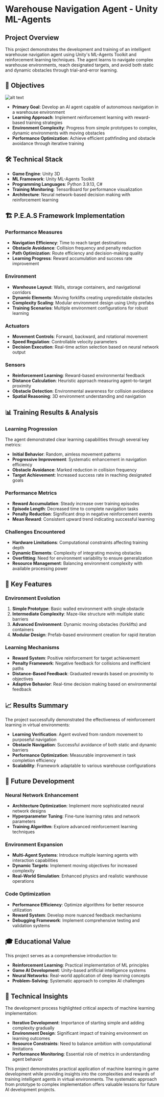 # Warehouse Navigation Agent - Unity ML-Agents

## Project Overview

This project demonstrates the development and training of an intelligent warehouse navigation agent using Unity's ML-Agents Toolkit and reinforcement learning techniques. The agent learns to navigate complex warehouse environments, reach designated targets, and avoid both static and dynamic obstacles through trial-and-error learning.

## 🎯 Objectives
![alt text](<img width="720" alt="Picture1" src="https://github.com/user-attachments/assets/168be0d0-3cc2-447d-8a7b-48b456bf0178" />)

- **Primary Goal**: Develop an AI agent capable of autonomous navigation in a warehouse environment
- **Learning Approach**: Implement reinforcement learning with reward-based training strategies
- **Environment Complexity**: Progress from simple prototypes to complex, dynamic environments with moving obstacles
- **Performance Optimization**: Achieve efficient pathfinding and obstacle avoidance through iterative training

## 🛠️ Technical Stack

- **Game Engine**: Unity 3D
- **ML Framework**: Unity ML-Agents Toolkit
- **Programming Languages**: Python 3.9.13, C#
- **Training Monitoring**: TensorBoard for performance visualization
- **Architecture**: Neural network-based decision making with reinforcement learning

## 🏗️ P.E.A.S Framework Implementation

### Performance Measures
- **Navigation Efficiency**: Time to reach target destinations
- **Obstacle Avoidance**: Collision frequency and penalty reduction
- **Path Optimization**: Route efficiency and decision-making quality
- **Learning Progress**: Reward accumulation and success rate improvement

### Environment
- **Warehouse Layout**: Walls, storage containers, and navigational corridors
- **Dynamic Elements**: Moving forklifts creating unpredictable obstacles
- **Complexity Scaling**: Modular environment design using Unity prefabs
- **Training Scenarios**: Multiple environment configurations for robust learning

### Actuators
- **Movement Controls**: Forward, backward, and rotational movement
- **Speed Regulation**: Controllable velocity parameters
- **Decision Execution**: Real-time action selection based on neural network output

### Sensors
- **Reinforcement Learning**: Reward-based environmental feedback
- **Distance Calculation**: Heuristic approach measuring agent-to-target proximity
- **Obstacle Detection**: Environmental awareness for collision avoidance
- **Spatial Reasoning**: 3D environment understanding and navigation

## 📊 Training Results & Analysis

### Learning Progression
The agent demonstrated clear learning capabilities through several key metrics:

- **Initial Behavior**: Random, aimless movement patterns
- **Progressive Improvement**: Systematic enhancement in navigation efficiency
- **Obstacle Avoidance**: Marked reduction in collision frequency
- **Target Achievement**: Increased success rate in reaching designated goals

### Performance Metrics
- **Reward Accumulation**: Steady increase over training episodes
- **Episode Length**: Decreased time to complete navigation tasks
- **Penalty Reduction**: Significant drop in negative reinforcement events
- **Mean Reward**: Consistent upward trend indicating successful learning

### Challenges Encountered
- **Hardware Limitations**: Computational constraints affecting training depth
- **Dynamic Elements**: Complexity of integrating moving obstacles
- **Overfitting**: Need for environment variability to ensure generalization
- **Resource Management**: Balancing environment complexity with available processing power

## 🚀 Key Features

### Environment Evolution
1. **Simple Prototype**: Basic walled environment with single obstacle
2. **Intermediate Complexity**: Maze-like structure with multiple static barriers
3. **Advanced Environment**: Dynamic moving obstacles (forklifts) and containers
4. **Modular Design**: Prefab-based environment creation for rapid iteration

### Learning Mechanisms
- **Reward System**: Positive reinforcement for target achievement
- **Penalty Framework**: Negative feedback for collisions and inefficient paths
- **Distance-Based Feedback**: Graduated rewards based on proximity to objectives
- **Adaptive Behavior**: Real-time decision making based on environmental feedback

## 📈 Results Summary

The project successfully demonstrated the effectiveness of reinforcement learning in virtual environments:

- **Learning Verification**: Agent evolved from random movement to purposeful navigation
- **Obstacle Navigation**: Successful avoidance of both static and dynamic barriers
- **Performance Optimization**: Measurable improvement in task completion efficiency
- **Scalability**: Framework adaptable to various warehouse configurations

## 🔮 Future Development

### Neural Network Enhancement
- **Architecture Optimization**: Implement more sophisticated neural network designs
- **Hyperparameter Tuning**: Fine-tune learning rates and network parameters
- **Training Algorithm**: Explore advanced reinforcement learning techniques

### Environment Expansion
- **Multi-Agent Systems**: Introduce multiple learning agents with interaction capabilities
- **Dynamic Targets**: Implement moving objectives for increased complexity
- **Real-World Simulation**: Enhanced physics and realistic warehouse operations

### Code Optimization
- **Performance Efficiency**: Optimize algorithms for better resource utilization
- **Reward System**: Develop more nuanced feedback mechanisms
- **Debugging Framework**: Implement comprehensive testing and validation systems

## 🎓 Educational Value

This project serves as a comprehensive introduction to:
- **Reinforcement Learning**: Practical implementation of ML principles
- **Game AI Development**: Unity-based artificial intelligence systems
- **Neural Networks**: Real-world application of deep learning concepts
- **Problem-Solving**: Systematic approach to complex AI challenges

## 📝 Technical Insights

The development process highlighted critical aspects of machine learning implementation:
- **Iterative Development**: Importance of starting simple and adding complexity gradually
- **Environment Design**: Significant impact of training environment on learning outcomes
- **Resource Constraints**: Need to balance ambition with computational limitations
- **Performance Monitoring**: Essential role of metrics in understanding agent behavior

This project demonstrates practical application of machine learning in game development while providing insights into the complexities and rewards of training intelligent agents in virtual environments. The systematic approach from prototype to complex implementation offers valuable lessons for future AI development projects.
